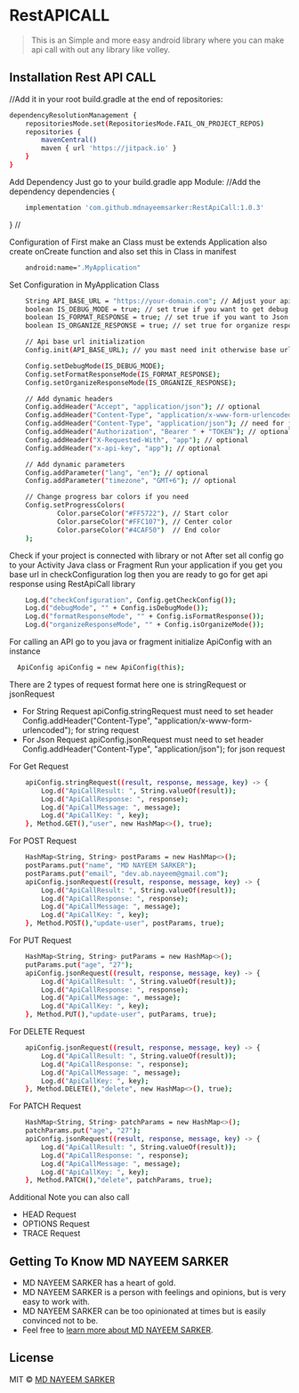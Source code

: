 # RestAPICALL
> This is an Simple and more easy android library where you can make api call with out any library like volley.

## Installation Rest API CALL

//Add it in your root build.gradle at the end of repositories:

```bash
dependencyResolutionManagement {
	repositoriesMode.set(RepositoriesMode.FAIL_ON_PROJECT_REPOS)
	repositories {
		mavenCentral()
		maven { url 'https://jitpack.io' }
	}
}
```

Add Dependency Just go to your build.gradle app Module:
//Add the dependency
dependencies {
```bash
	implementation 'com.github.mdnayeemsarker:RestApiCall:1.0.3'
```
}
//

Configuration of First make an Class must be extends Application also create onCreate function and also set this in Class in manifest
```bash
    android:name=".MyApplication"
```
Set Configuration in MyApplication Class
```bash
    String API_BASE_URL = "https://your-domain.com"; // Adjust your api base url
    boolean IS_DEBUG_MODE = true; // set true if you want to get debug log
    boolean IS_FORMAT_RESPONSE = true; // set true if you want to Json Formated response see more for formated response example
    boolean IS_ORGANIZE_RESPONSE = true; // set true for organize response see more for organize response example

    // Api base url initialization
    Config.init(API_BASE_URL); // you mast need init otherwise base url not connected with library

    Config.setDebugMode(IS_DEBUG_MODE);
    Config.setFormatResponseMode(IS_FORMAT_RESPONSE);
    Config.setOrganizeResponseMode(IS_ORGANIZE_RESPONSE);

    // Add dynamic headers
    Config.addHeader("Accept", "application/json"); // optional
    Config.addHeader("Content-Type", "application/x-www-form-urlencoded"); // need for string request
    Config.addHeader("Content-Type", "application/json"); // need for json request
    Config.addHeader("Authorization", "Bearer " + "TOKEN"); // optional
    Config.addHeader("X-Requested-With", "app"); // optional
    Config.addHeader("x-api-key", "app"); // optional

    // Add dynamic parameters
    Config.addParameter("lang", "en"); // optional
    Config.addParameter("timezone", "GMT+6"); // optional

    // Change progress bar colors if you need
    Config.setProgressColors(
            Color.parseColor("#FF5722"), // Start color
            Color.parseColor("#FFC107"), // Center color
            Color.parseColor("#4CAF50")  // End color
    );
```

Check if your project is connected with library or not
After set all config go to your Activity Java class or Fragment Run your application if you get you base url in checkConfiguration log then you are ready to go for get api response using RestApiCall library
```bash
    Log.d("checkConfiguration", Config.getCheckConfig());
    Log.d("debugMode", "" + Config.isDebugMode());
    Log.d("formatResponseMode", "" + Config.isFormatResponse());
    Log.d("organizeResponseMode", "" + Config.isOrganizeMode());
```

For calling an API go to you java or fragment initialize ApiConfig with an instance 
```bash
  ApiConfig apiConfig = new ApiConfig(this);
```

There are 2 types of request format here one is stringRequest or jsonRequest
* For String Request apiConfig.stringRequest must need to set header Config.addHeader("Content-Type", "application/x-www-form-urlencoded"); for string request
* For Json Request apiConfig.jsonRequest must need to set header Config.addHeader("Content-Type", "application/json"); for json request

For Get Request
```bash
    apiConfig.stringRequest((result, response, message, key) -> {
        Log.d("ApiCallResult: ", String.valueOf(result));
        Log.d("ApiCallResponse: ", response);
        Log.d("ApiCallMessage: ", message);
        Log.d("ApiCallKey: ", key);
    }, Method.GET(),"user", new HashMap<>(), true);
```

For POST Request
```bash
    HashMap<String, String> postParams = new HashMap<>();
    postParams.put("name", "MD NAYEEM SARKER");
    postParams.put("email", "dev.ab.nayeem@gmail.com");
    apiConfig.jsonRequest((result, response, message, key) -> {
        Log.d("ApiCallResult: ", String.valueOf(result));
        Log.d("ApiCallResponse: ", response);
        Log.d("ApiCallMessage: ", message);
        Log.d("ApiCallKey: ", key);
    }, Method.POST(),"update-user", postParams, true);
```

For PUT Request
```bash
    HashMap<String, String> putParams = new HashMap<>();
    putParams.put("age", "27");
    apiConfig.jsonRequest((result, response, message, key) -> {
        Log.d("ApiCallResult: ", String.valueOf(result));
        Log.d("ApiCallResponse: ", response);
        Log.d("ApiCallMessage: ", message);
        Log.d("ApiCallKey: ", key);
    }, Method.PUT(),"update-user", putParams, true);
```

For DELETE Request
```bash
    apiConfig.jsonRequest((result, response, message, key) -> {
        Log.d("ApiCallResult: ", String.valueOf(result));
        Log.d("ApiCallResponse: ", response);
        Log.d("ApiCallMessage: ", message);
        Log.d("ApiCallKey: ", key);
    }, Method.DELETE(),"delete", new HashMap<>(), true);
```

For PATCH Request
```bash
    HashMap<String, String> patchParams = new HashMap<>();
    patchParams.put("age", "27");
    apiConfig.jsonRequest((result, response, message, key) -> {
        Log.d("ApiCallResult: ", String.valueOf(result));
        Log.d("ApiCallResponse: ", response);
        Log.d("ApiCallMessage: ", message);
        Log.d("ApiCallKey: ", key);
    }, Method.PATCH(),"delete", patchParams, true);
```

Additional Note you can also call 
* HEAD Request 
* OPTIONS Request 
* TRACE Request 

## Getting To Know MD NAYEEM SARKER

* MD NAYEEM SARKER has a heart of gold.
* MD NAYEEM SARKER is a person with feelings and opinions, but is very easy to work with.
* MD NAYEEM SARKER can be too opinionated at times but is easily convinced not to be.
* Feel free to [learn more about MD NAYEEM SARKER](https://github.com/mdnayeemsarker).

## License

MIT © [MD NAYEEM SARKER](https://github.com/mdnayeemsarker)
